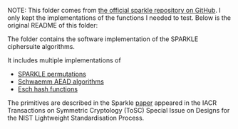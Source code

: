 NOTE: This folder comes from [the official sparkle repository on GitHub](https://github.com/cryptolu/sparkle). I only kept the implementations of the functions I needed to test. Below is the original README of this folder:

The folder contains the software implementation of the SPARKLE ciphersuite algorithms. 

It includes multiple implementations of
- [SPARKLE permutations](sparkle)
- [Schwaemm AEAD algorithms](schwaemm)
- [Esch hash functions](esch)


The primitives are described in the Sparkle [paper](https://tosc.iacr.org/index.php/ToSC/article/view/8627/8193) appeared in the IACR Transactions on Symmetric Cryptology (ToSC) Special Issue on Designs for the NIST Lightweight Standardisation Process.

